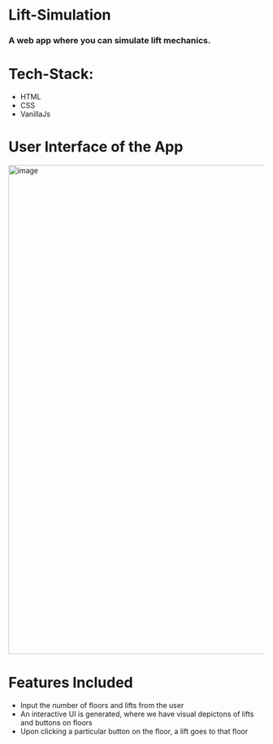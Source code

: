 # Lift-Simulation

### A web app where you can simulate lift mechanics.

# Tech-Stack:

- HTML
- CSS
- VanillaJs

# User Interface of the App
<img width="960" alt="image" src="https://user-images.githubusercontent.com/23723159/194121400-b52f3cde-b793-45ce-b195-78af8be792d8.png">

# Features Included

- Input the number of floors and lifts from the user
- An interactive UI is generated, where we have visual depictons of lifts and buttons on floors
- Upon clicking a particular button on the floor, a lift goes to that floor
